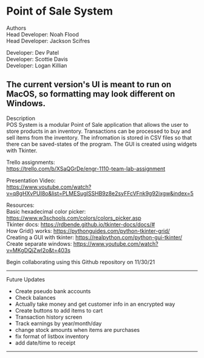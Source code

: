 # Point of Sale System  

Authors  
Head Developer: Noah Flood  
Head Developer: Jackson Scifres  
  
Developer: Dev Patel  
Developer: Scottie Davis  
Developer: Logan Killian  
  
The current version's UI is meant to run on MacOS, so formatting may look different on Windows.  
------------------------------------------------------------  
Description  
POS System is a modular Point of Sale application that allows the user to store products in an inventory. Transactions can be processed to buy and sell items from the inventory. The infromation is stored in CSV files so that there can be saved-states of the program. The GUI is created using widgets with Tkinter.  
  
Trello assignments:  
https://trello.com/b/XSaQGrDe/engr-1110-team-lab-assignment  
  
Presentation Video:  
https://www.youtube.com/watch?v=q8gHXvPUI8o&list=PLMESugISSHB9z8e2syFFcVFnk9g92ixgw&index=5  
  
Resources:  
Basic hexadecimal color picker: https://www.w3schools.com/colors/colors_picker.asp   
Tkinter docs: https://rdbende.github.io/tkinter-docs/docs/#   
How Grid() works: https://pythonguides.com/python-tkinter-grid/   
Creating a GUI with tkinter: https://realpython.com/python-gui-tkinter/   
Create separate windows: https://www.youtube.com/watch?v=MKgDQjZwI2o&t=403s  
  
Begin collaborating using this Github repository on 11/30/21  
  
------------------------------------------------------------
Future Updates  
  
- Create pseudo bank accounts  
- Check balances  
- Actually take money and get customer info in an encrypted way  
- Create buttons to add items to cart  
- Transaction history screen  
- Track earnings by year/month/day  
- change stock amounts when items are purchases  
- fix format of listbox inventory  
- add date/time to receipt  

------------------------------------------------------------
